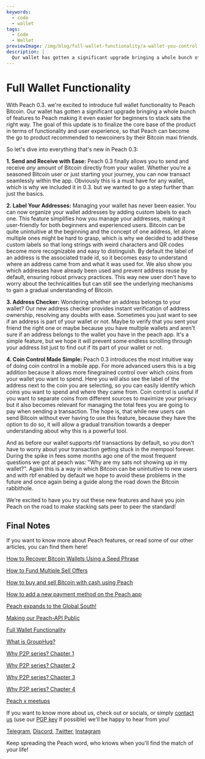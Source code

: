 ```yaml
---
keywords:
  - code
  - wallet
tags:
  - Code
  - Wallet
previewImage: /img/blog/full-wallet-functionality/a-wallet-you-control.png
description: |
  Our wallet has gotten a significant upgrade bringing a whole bunch of features to Peach making it even easier for beginners to stack sats the right way.
---
```


# Full Wallet Functionality

With Peach 0.3. we're excited to introduce full wallet functionality to Peach Bitcoin.
Our wallet has gotten a significant upgrade bringing a whole bunch of features to Peach making it even easier for beginners to stack sats the right way.
The goal of this update is to finalize the core base of the product in terms of functionality and user experience, so that Peach can become the go to product recommended to newcoiners by their Bitcoin maxi friends.

So let's dive into everything that's new in Peach 0.3:

**1. Send and Receive with Ease:** Peach 0.3 finally allows you to send and receive *any* amount of Bitcoin directly from your wallet. Whether you're a seasoned Bitcoin user or just starting your journey, you can now transact seamlessly within the app. Obviously this is a must have for any wallet, which is why we included it in 0.3. but we wanted to go a step further than just the basics.

**2. Label Your Addresses:** Managing your wallet has never been easier. You can now organize your wallet addresses by adding custom labels to each one. This feature simplifies how you manage your addresses, making it user-friendly for both beginners and experienced users.
Bitcoin can be quite unintuitive at the beginning and the concept of one address, let alone multiple ones might be hard to grasp, which is why we decided to add these custom labels so that long strings with weird characters and QR codes become more recognizable and easy to distinguish. By default the label of an address is the associated trade id, so it becomes easy to understand where an address came from and what it was used for.
We also show you which addresses have already been used and prevent address reuse by default, ensuring robust privacy practices.
This way new user don't have to worry about the technicalities but can still see the underlying mechanisms to gain a gradual understanding of Bitcoin.

**3. Address Checker:** Wondering whether an address belongs to your wallet? Our new address checker provides instant verification of address ownership, resolving any doubts with ease.
Sometimes you just want to see if an address is part of your wallet or not. Maybe to verify that you sent your friend the right one or maybe because you have multiple wallets and aren't sure if an address belongs to the wallet you have in the peach app. It's a simple feature, but we hope it will prevent some endless scrolling through your address list just to find out if its part of your wallet or not.

**4. Coin Control Made Simple:** Peach 0.3 introduces the most intuitive way of doing coin control in a mobile app. For more advanced users this is a big addition because it allows more finegrained control over which coins from your wallet you want to spend. Here you will also see the label of the address next to the coin you are selecting, so you can easily identify which coins you want to spend and where they came from.
Coin control is useful if you want to separate coins from different sources to maximize your privacy but it also becomes relevant for managing the total fees you are going to pay when sending a transaction. The hope is, that while new users can send Bitcoin without ever having to use this feature, because they have the option to do so, it will allow a gradual transition towards a deeper understanding about why this is a powerful tool.

And as before our wallet supports rbf transactions by default, so you don't have to worry about your transaction getting stuck in the mempool forever. During the spike in fees some months ago one of the most frequent questions we got at peach was: "Why are my sats not showing up in my wallet?". Again this is a way in which Bitcoin can be unintuitive to new users and with rbf enabled by default we hope to avoid these problems in the future and once again being a guide along the road down the Bitcoin rabbithole.

We’re excited to have you try out these new features and have you join Peach on the road to make stacking sats peer to peer the standard!



## Final Notes

If you want to know more about Peach features, or read some of our other articles, you can find them here!

[How to Recover Bitcoin Wallets Using a Seed Phrase](https://peachbitcoin.com/blog/how-to-restore-peach-wallet/ )

[How to Fund Multiple Sell Offers](https://peachbitcoin.com/blog/funding-multiple-sell-offers/ )

[How to buy and sell Bitcoin with cash using Peach](https://peachbitcoin.com/blog/how-to-buy-and-sell-bitcoin-with-cash-using-peach/ )

[How to add a new payment method on the Peach app](https://peachbitcoin.com/blog/how-to-add-a-payment-method/ )

[Peach expands to the Global South!](https://peachbitcoin.com/blog/peach-expands-to-the-global-south/ )

[Making our Peach-API Public](https://peachbitcoin.com/blog/making-our-peach-api-public/ )

[Full Wallet Functionality](https://peachbitcoin.com/blog/full-wallet-functionality/ )

[What is GroupHug?](https://peachbitcoin.com/blog/group-hug/ )

[Why P2P series? Chapter 1](https://peachbitcoin.com/blog/why-p2p-chapter-1/ )

[Why P2P series? Chapter 2](https://peachbitcoin.com/blog/why-p2p-chapter-2/ )

[Why P2P series? Chapter 3](https://peachbitcoin.com/blog/why-p2p-chapter-3-circular-economies/ )

[Why P2P series? Chapter 4](https://peachbitcoin.com/blog/why-p2p-chapter-4-chains-of-trust/ )

[Peach x meetups](https://peachbitcoin.com/blog/peach-for-meetups/ )



If you want to know more about us, check out or socials, or simply [contact us](mailto:hello@peachbitcoin.com) (use our [PGP key](https://keys.openpgp.org/vks/v1/by-fingerprint/48339A19645E2E53488E0E5479E1B270FACD1BD2) if possible) we'll be happy to hear from you!

[Telegram](https://t.me/+GkOW1J-ixBBkZWRk), [Discord](https://discord.gg/ypeHz3SW54), [Twitter](https://twitter.com/peachbitcoin), [Instagram](https://instagram.com/peachbitcoin)

Keep spreading the Peach word, who knows when you'll find the match of your life!
